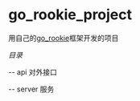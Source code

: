 # go_rookie_project

用自己的[go_rookie](https://github.com/Jack-ZL/go_rookie)框架开发的项目

*目录*

-- api 对外接口

-- server  服务

